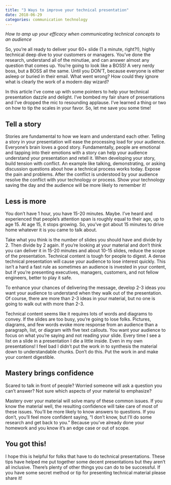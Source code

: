 ```yaml
---
title: "3 Ways to improve your technical presentation"
date: 2018-06-29
categories: communication technology
---
```

_How to amp up your efficacy when communicating technical concepts to an audience_

So, you’re all ready to deliver your 60+ slide (1 a minute, right?!), highly technical deep dive to your customers or managers. You’ve done the research, understand all of the minutiae, and can answer almost any question that comes up. You’re going to look like a BOSS! A very nerdy boss, but a BOSS all the same. Until you DON’T, because everyone is either asleep or buried in their email. What went wrong? How could they ignore what is clearly the work of a modern day wizard?

In this article I’ve come up with some pointers to help your technical presentation dazzle and delight. I’ve bombed my fair share of presentations and I’ve dropped the mic to resounding applause. I’ve learned a thing or two on how to tip the scales in your favor. So, let me save you some time!

## Tell a story
Stories are fundamental to how we learn and understand each other. Telling a story in your presentation will ease the processing load for your audience. Everyone’s brain loves a good story. Fundamentally, people are emotional and tapping into their emotions with a story can help your audience understand your presentation and retell it. When developing your story, build tension with conflict. An example like talking, demonstrating, or asking discussion questions about how a technical process works today. Expose the pain and problems. After the conflict is understood by your audience resolve the conflict with your technology or process. Show your technology saving the day and the audience will be more likely to remember it!

## Less is more
You don’t have 1 hour, you have 15-20 minutes. Maybe. I’ve heard and experienced that people’s attention span is roughly equal to their age, up to age 15. At age 15, it stops growing. So, you’ve got about 15 minutes to drive home whatever it is you came to talk about. 

Take what you think is the number of slides you should have and divide by 2. Then divide by 2 again. If you’re looking at your material and don’t think you can deliver it in 15-20 minutes and about 10-15 slides, reduce the scope of the presentation. Technical content is tough for people to digest. A dense technical presentation will cause your audience to lose interest quickly. This isn’t a hard a fast rule as sometimes an audience is invested in your content, but if you’re presenting executives, managers, customers, and not fellow engineers, better to play it safe.

To enhance your chances of delivering the message, develop 2-3 ideas you want your audience to understand when they walk out of the presentation. Of course, there are more than 2-3 ideas in your material, but no one is going to walk out with more than 2-3.

Technical content seems like it requires lots of words and diagrams to convey. If the slides are too busy, you’re going to lose folks. Pictures, diagrams, and few words evoke more response from an audience than a paragraph, list, or diagram with five text callouts. You want your audience to focus on what you’re saying and not reading your slide. Every time I see a list on a slide in a presentation I die a little inside. Even in my own presentations! I feel bad I didn’t put the work in to synthesis the material down to understandable chunks. Don’t do this. Put the work in and make your content digestible.

## Mastery brings confidence
Scared to talk in front of people? Worried someone will ask a question you can’t answer? Not sure which aspects of your material to emphasize?

Mastery over your material will solve many of these common issues. If you know the material well, the resulting confidence will take care of most of these issues. You’ll be more likely to know answers to questions. If you don’t, you’ll feel more confident saying, “I don’t know, but I’ll do some research and get back to you.” Because you’ve already done your homework and you know it’s an edge case or out of scope.

## You got this!
I hope this is helpful for folks that have to do technical presentations. These tips have helped me put together some decent presentations but they aren’t all inclusive. There’s plenty of other things you can do to be successful. If you have some secret method or tip for presenting technical material please share it!